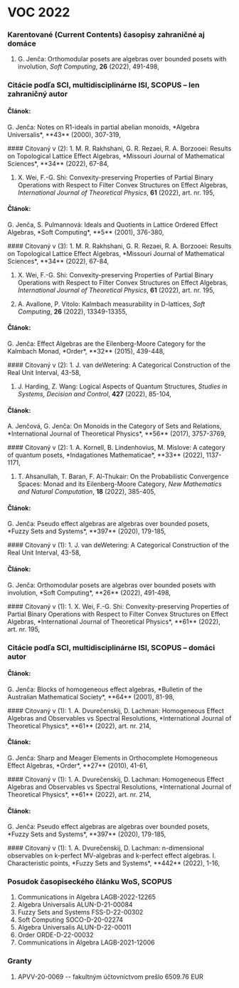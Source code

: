 # VOC 2022
### Karentované (Current Contents) časopisy zahraničné aj domáce
 1. G. Jenča: Orthomodular posets are algebras over bounded posets with involution,
  *Soft Computing*,
**26**
(2022),
491-498,

### Citácie podľa SCI, multidisciplinárne ISI, SCOPUS – len zahraničný autor
#### Článok: 
<p>
G. Jenča: Notes on R1-ideals in partial abelian monoids,
  *Algebra Universalis*,
**43**
(2000),
307-319,

<p>
#### Citovaný v (2):
 1. M. R. Rakhshani, G. R. Rezaei, R. A. Borzooei: Results on Topological Lattice Effect Algebras,
  *Missouri Journal of Mathematical Sciences*,
**34**
(2022),
67-84,

 1. X. Wei, F.-G. Shi: Convexity-preserving Properties of Partial Binary Operations with Respect to Filter Convex Structures on Effect Algebras,
  *International Journal of Theoretical Physics*,
**61**
(2022),
art. nr. 195,

#### Článok: 
<p>
G. Jenča, S. Pulmannová: Ideals and Quotients in Lattice Ordered Effect Algebras,
  *Soft Computing*,
**5**
(2001),
376-380,

<p>
#### Citovaný v (3):
 1. M. R. Rakhshani, G. R. Rezaei, R. A. Borzooei: Results on Topological Lattice Effect Algebras,
  *Missouri Journal of Mathematical Sciences*,
**34**
(2022),
67-84,

 1. X. Wei, F.-G. Shi: Convexity-preserving Properties of Partial Binary Operations with Respect to Filter Convex Structures on Effect Algebras,
  *International Journal of Theoretical Physics*,
**61**
(2022),
art. nr. 195,

 1. A. Avallone, P. Vitolo: Kalmbach measurability in D-lattices,
  *Soft Computing*,
**26**
(2022),
13349-13355,

#### Článok: 
<p>
G. Jenča: Effect Algebras are the Eilenberg-Moore Category for the Kalmbach Monad,
  *Order*,
**32**
(2015),
439-448,

<p>
#### Citovaný v (2):
 1. J. van deWetering: A Categorical Construction of the Real Unit Interval,
43-58,

 1. J. Harding, Z. Wang: Logical Aspects of Quantum Structures,
  *Studies in Systems, Decision and Control*,
**427**
(2022),
85-104,

#### Článok: 
<p>
A. Jenčová, G. Jenča: On Monoids in the Category of Sets and Relations,
  *International Journal of Theoretical Physics*,
**56**
(2017),
3757-3769,

<p>
#### Citovaný v (2):
 1. A. Kornell, B. Lindenhovius, M. Mislove: A category of quantum posets,
  *Indagationes Mathematicae*,
**33**
(2022),
1137-1171,

 1. T. Ahsanullah, T. Baran, F. Al-Thukair: On the Probabilistic Convergence Spaces: Monad and its Eilenberg-Moore Category,
  *New Mathematics and Natural Computation*,
**18**
(2022),
385-405,

#### Článok: 
<p>
G. Jenča: Pseudo effect algebras are algebras over bounded posets,
  *Fuzzy Sets and Systems*,
**397**
(2020),
179-185,

<p>
#### Citovaný v (1):
 1. J. van deWetering: A Categorical Construction of the Real Unit Interval,
43-58,

#### Článok: 
<p>
G. Jenča: Orthomodular posets are algebras over bounded posets with involution,
  *Soft Computing*,
**26**
(2022),
491-498,

<p>
#### Citovaný v (1):
 1. X. Wei, F.-G. Shi: Convexity-preserving Properties of Partial Binary Operations with Respect to Filter Convex Structures on Effect Algebras,
  *International Journal of Theoretical Physics*,
**61**
(2022),
art. nr. 195,


### Citácie podľa SCI, multidisciplinárne ISI, SCOPUS – domáci autor
#### Článok: 
<p>
G. Jenča: Blocks of homogeneous effect algebras,
  *Bulletin of the Australian Mathematical Society*,
**64**
(2001),
81-98,

<p>
#### Citovaný v (1):
 1. A. Dvurečenskij, D. Lachman: Homogeneous Effect Algebras and Observables vs Spectral Resolutions,
  *International Journal of Theoretical Physics*,
**61**
(2022),
art. nr. 214,

#### Článok: 
<p>
G. Jenča: Sharp and Meager Elements in Orthocomplete Homogeneous Effect Algebras,
  *Order*,
**27**
(2010),
41-61,

<p>
#### Citovaný v (1):
 1. A. Dvurečenskij, D. Lachman: Homogeneous Effect Algebras and Observables vs Spectral Resolutions,
  *International Journal of Theoretical Physics*,
**61**
(2022),
art. nr. 214,

#### Článok: 
<p>
G. Jenča: Pseudo effect algebras are algebras over bounded posets,
  *Fuzzy Sets and Systems*,
**397**
(2020),
179-185,

<p>
#### Citovaný v (1):
 1. A. Dvurečenskij, D. Lachman: n-dimensional observables on k-perfect MV-algebras and k-perfect effect algebras. I. Characteristic points,
  *Fuzzy Sets and Systems*,
**442**
(2022),
1-16,


### Posudok časopiseckého článku WoS, SCOPUS
 1. Communications in Algebra LAGB-2022-12265 
 1. Algebra Universalis ALUN-D-21-00084 
 1. Fuzzy Sets and Systems FSS-D-22-00302 
 1. Soft Computing SOCO-D-20-02274 
 1. Algebra Universalis ALUN-D-22-00011 
 1. Order ORDE-D-22-00032 
 1. Communications in Algebra LAGB-2021-12006 

### Granty
 1. APVV-20-0069 -- fakultným účtovníctvom prešlo 6509.76 EUR
